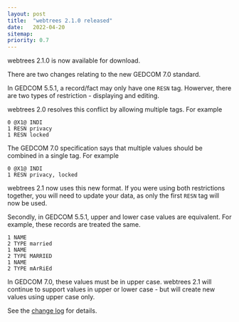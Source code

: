 ```yaml
---
layout: post
title:  "webtrees 2.1.0 released"
date:   2022-04-20
sitemap:
priority: 0.7
---
```


webtrees 2.1.0 is now available for download.

There are two changes relating to the new GEDCOM 7.0 standard.

In GEDCOM 5.5.1, a record/fact may only have one `RESN` tag.
Howerver, there are two types of restriction - displaying and editing.

webtrees 2.0 resolves this conflict by allowing multiple tags.
For example

```
0 @X1@ INDI
1 RESN privacy
1 RESN locked
```

The GEDCOM 7.0 specification says that multiple values should be
combined in a single tag.  For example

```
0 @X1@ INDI
1 RESN privacy, locked
```

webtrees 2.1 now uses this new format. If you were using both
restrictions together, you will need to update your data, as only
the first `RESN` tag will now be used.

Secondly, in GEDCOM 5.5.1, upper and lower case values are equivalent.
For example, these records are treated the same.

```
1 NAME
2 TYPE married
1 NAME
2 TYPE MARRIED
1 NAME
2 TYPE mArRiEd
```

In GEDCOM 7.0, these values must be in upper case.  webtrees 2.1
will continue to support values in upper or lower case - but will
create new values using upper case only.

See the [change log](https://github.com/fisharebest/webtrees/compare/2.1.0-beta.2...2.1.0) for details.
